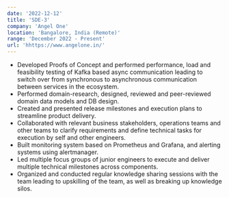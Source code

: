 ```yaml
---
date: '2022-12-12'
title: 'SDE-3'
company: 'Angel One'
location: 'Bangalore, India (Remote)'
range: 'December 2022 - Present'
url: 'hhttps://www.angelone.in/'
---
```


- Developed Proofs of Concept and performed performance, load and feasibility testing of Kafka based async communication leading to switch over from synchronous to asynchronous communication between services in the ecosystem.
- Performed domain-research, designed, reviewed and peer-reviewed domain data models and DB design.
- Created and presented release milestones and execution plans to streamline product delivery.
- Collaborated with relevant business stakeholders, operations teams and other teams to clarify requirements and define technical tasks for execution by self and other engineers.
- Built monitoring system based on Prometheus and Grafana, and alerting systems using alertmanager.
- Led multiple focus groups of junior engineers to execute and deliver multiple technical milestones across components.
- Organized and conducted regular knowledge sharing sessions with the team leading to upskilling of the team, as well as breaking up knowledge silos.

